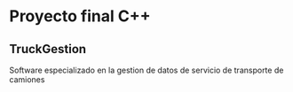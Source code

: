 # Proyecto final C++
## TruckGestion 
Software especializado en la gestion de datos de servicio de transporte de camiones
